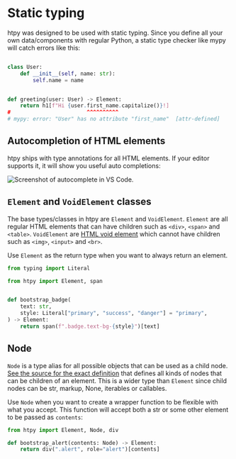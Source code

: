 # Static typing

htpy was designed to be used with static typing. Since you define all your own
data/components with regular Python, a static type checker like mypy will catch
errors like this:

```python

class User:
    def __init__(self, name: str):
        self.name = name


def greeting(user: User) -> Element:
    return h1[f"Hi {user.first_name.capitalize()}!]
#                        ^^^^^^^^^^
# mypy: error: "User" has no attribute "first_name"  [attr-defined]
```

## Autocompletion of HTML elements
htpy ships with type annotations for all HTML elements. If your editor supports it, it will show you useful auto completions:

![Screenshot of autocomplete in VS Code.](assets/autocomplete.webp "Using autocomplete in VS Code.")

## `Element` and `VoidElement` classes
The base types/classes in htpy are `Element` and `VoidElement`. `Element` are
all regular HTML elements that can have children such as `<div>`, `<span>` and
`<table>`. `VoidElement` are [HTML void
element](https://developer.mozilla.org/en-US/docs/Glossary/Void_element) which
cannot have children such as `<img>`, `<input>` and `<br>`.

Use `Element` as the return type when you want to always return an element.

```python
from typing import Literal

from htpy import Element, span


def bootstrap_badge(
    text: str,
    style: Literal["primary", "success", "danger"] = "primary",
) -> Element:
    return span(f".badge.text-bg-{style}")[text]

```

## Node
`Node` is a type alias for all possible objects that can be used as a child
node. [See the source for the exact
definition](https://github.com/pelme/htpy/blob/28ec3b3d469e11192079378598d549305709999c/htpy/__init__.py#L226C1-L226C5)
that defines all kinds of nodes that can be children of an element. This is a
wider type than `Element` since child nodes can be str, markup, None, iterables
or callables.

Use `Node` when you want to create a wrapper function to be flexible with what you accept. This function will accept both a str or some other element to be passed as `contents`:

```python
from htpy import Element, Node, div

def bootstrap_alert(contents: Node) -> Element:
    return div(".alert", role="alert")[contents]
```

